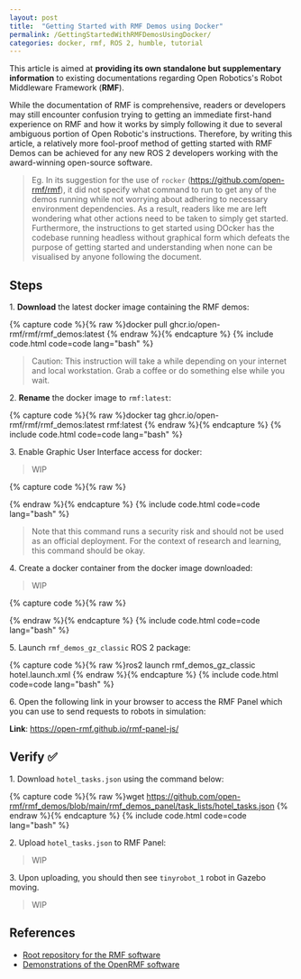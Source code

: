 ```yaml
---
layout: post
title:  "Getting Started with RMF Demos using Docker"
permalink: /GettingStartedWithRMFDemosUsingDocker/
categories: docker, rmf, ROS 2, humble, tutorial
---
```


This article is aimed at **providing its own standalone but supplementary information** to existing documentations regarding Open Robotics's Robot Middleware Framework (**RMF**).

While the documentation of RMF is comprehensive, readers or developers may still encounter confusion trying to getting an immediate first-hand experience on RMF and how it works by simply following it due to several ambiguous portion of Open Robotic's instructions. Therefore, by writing this article, a relatively more fool-proof method of getting started with RMF Demos can be achieved for any new ROS 2 developers working with the award-winning open-source software.

> Eg. In its suggestion for the use of `rocker` (https://github.com/open-rmf/rmf), it did not specify what command to run to get any of the demos running while not worrying about adhering to necessary environment dependencies. As a result, readers like me are left wondering what other actions need to be taken to simply get started. Furthermore, the instructions to get started using DOcker has the codebase running headless without graphical form which defeats the purpose of getting started and understanding when none can be visualised by anyone following the document.

## **Steps**

1\. **Download** the latest docker image containing the RMF demos:

{% capture code %}{% raw %}docker pull ghcr.io/open-rmf/rmf/rmf_demos:latest
{% endraw %}{% endcapture %}
{% include code.html code=code lang="bash" %}

> Caution: This instruction will take a while depending on your internet and local workstation. Grab a coffee or do something else while you wait. 

2\. **Rename** the docker image to `rmf:latest`:

{% capture code %}{% raw %}docker tag ghcr.io/open-rmf/rmf/rmf_demos:latest rmf:latest
{% endraw %}{% endcapture %}
{% include code.html code=code lang="bash" %}

3\. Enable Graphic User Interface access for docker:

> WIP

{% capture code %}{% raw %}

{% endraw %}{% endcapture %}
{% include code.html code=code lang="bash" %}

> Note that this command runs a security risk and should not be used as an official deployment. For the context of research and learning, this command should be okay.

4\. Create a docker container from the docker image downloaded:

> WIP

{% capture code %}{% raw %}

{% endraw %}{% endcapture %}
{% include code.html code=code lang="bash" %}

5\. Launch `rmf_demos_gz_classic` ROS 2 package:

{% capture code %}{% raw %}ros2 launch rmf_demos_gz_classic hotel.launch.xml
{% endraw %}{% endcapture %}
{% include code.html code=code lang="bash" %}

6\. Open the following link in your browser to access the RMF Panel which you can use to send requests to robots in simulation:

**Link**: https://open-rmf.github.io/rmf-panel-js/

## **Verify** :white_check_mark:

1\. Download `hotel_tasks.json` using the command below:

{% capture code %}{% raw %}wget https://github.com/open-rmf/rmf_demos/blob/main/rmf_demos_panel/task_lists/hotel_tasks.json
{% endraw %}{% endcapture %}
{% include code.html code=code lang="bash" %}

2\. Upload `hotel_tasks.json` to RMF Panel:

> WIP

3\. Upon uploading, you should then see `tinyrobot_1` robot in Gazebo moving. 

> WIP

## **References**

- [Root repository for the RMF software](https://github.com/open-rmf/rmf)
- [Demonstrations of the OpenRMF software](https://github.com/open-rmf/rmf_demos?tab=readme-ov-file)